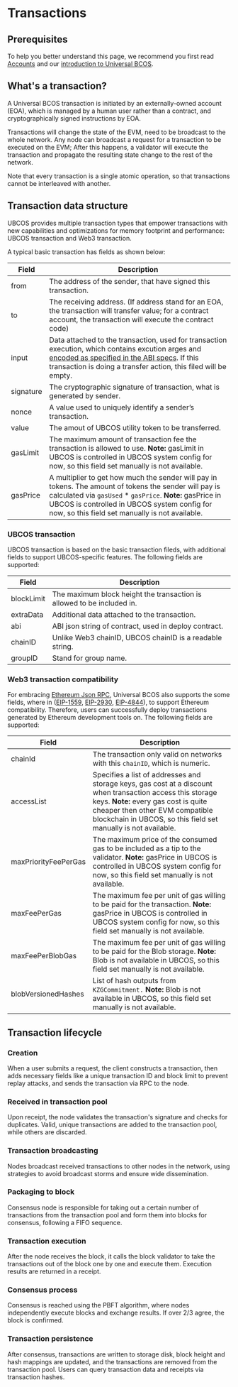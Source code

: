 # Transactions

## Prerequisites

To help you better understand this page, we recommend you first read [Accounts](./accounts.md) and our [introduction to Universal BCOS](../index.md).

## What's a transaction?

A Universal BCOS transaction is initiated by an externally-owned account (EOA), which is managed by a human user rather than a contract, and cryptographically signed instructions by EOA.

Transactions will change the state of the EVM, need to be broadcast to the whole network. Any node can broadcast a request for a transaction to be executed on the EVM; After this happens, a validator will execute the transaction and propagate the resulting state change to the rest of the network.

Note that every transaction is a single atomic operation, so that transactions cannot be interleaved with another.

## Transaction data structure

UBCOS provides multiple transaction types that empower transactions with new capabilities and optimizations for memory footprint and performance: UBCOS transaction and Web3 transaction.

A typical basic transaction has fields as shown below:

| Field     | Description                                                                                                                                                                                                                                                                                                        |
|-----------|--------------------------------------------------------------------------------------------------------------------------------------------------------------------------------------------------------------------------------------------------------------------------------------------------------------------|
| from      | The address of the sender, that have signed this transaction.                                                                                                                                                                                                                                                      |
| to        | The receiving address. (If address stand for an EOA, the transaction will transfer value; for a contract account, the transaction will execute the contract code)                                                                                                                                                  |
| input     | Data attached to the transaction, used for transaction execution, which contains excution arges and [encoded as specified in the ABI specs](https://docs.soliditylang.org/en/latest/abi-spec.html#formal-specification-of-the-encoding). If this transaction is doing a transfer action, this filed will be empty. |
| signature | The cryptographic signature of transaction, what is generated by sender.                                                                                                                                                                                                                                           |
| nonce     | A value used to uniquely identify a sender’s transaction.                                                                                                                                                                                                                                                          |
| value     | The amout of UBCOS utility token to be transferred.                                                                                                                                                                                                                                                                |
| gasLimit  | The maximum amount of transaction fee the transaction is allowed to use. **Note:** gasLimit in UBCOS is controlled in UBCOS system config for now, so this field set manually is not available.                                                                                                                    |
| gasPrice  | A multiplier to get how much the sender will pay in tokens. The amount of tokens the sender will pay is calculated via `gasUsed` * `gasPrice`. **Note:** gasPrice in UBCOS is controlled in UBCOS system config for now, so this field set manually is not available.                                              |

### UBCOS transaction

UBCOS transaction is based on the basic transaction fileds, with additional fields to support UBCOS-specific features. The following fields are supported:

| Field      | Description                                                  |
| ---------- | ------------------------------------------------------------ |
| blockLimit | The maximum block height the transaction is allowed to be included in. |
| extraData  | Additional data attached to the transaction.                 |
| abi        | ABI json string of contract, used in deploy contract.        |
| chainID    | Unlike Web3 chainID, UBCOS chainID is a readable string.     |
| groupID    | Stand for group name.                                        |

### Web3 transaction compatibility

For embracing [Ethereum Json RPC](https://ethereum.org/en/developers/docs/apis/json-rpc/#json-rpc-methods), Universal BCOS also supports the some fields, where in ([EIP-1559](https://eips.ethereum.org/EIPS/eip-1559), [EIP-2930](https://eips.ethereum.org/EIPS/eip-2930), [EIP-4844](https://eips.ethereum.org/EIPS/eip-4844)), to support Ethereum compatibility. Therefore, users can successfully deploy transactions generated by Ethereum development tools on. The following fields are supported:

| Field                | Description                                                  |
| -------------------- | ------------------------------------------------------------ |
| chainId              | The transaction only valid on networks with this `chainID`, which is numeric. |
| accessList           | Specifies a list of addresses and storage keys, gas cost at a discount when transaction access this storage keys. **Note:** every gas cost is quite cheaper then other EVM compatible blockchain in UBCOS, so this field set manually is not available. |
| maxPriorityFeePerGas | The maximum price of the consumed gas to be included as a tip to the validator.  **Note:** gasPrice in UBCOS is controlled in UBCOS system config for now, so this field set manually is not available. |
| maxFeePerGas         | The maximum fee per unit of gas willing to be paid for the transaction.  **Note:** gasPrice in UBCOS is controlled in UBCOS system config for now, so this field set manually is not available. |
| maxFeePerBlobGas     | The maximum fee per unit of gas willing to be paid for the Blob storage.  **Note:** Blob is not available in UBCOS, so this field set manually is not available. |
| blobVersionedHashes  | List of hash outputs from `KZGCommitment.`  **Note:** Blob is not available in UBCOS, so this field set manually is not available. |

## Transaction lifecycle

### Creation

When a user submits a request, the client constructs a transaction, then adds necessary fields like a unique transaction ID and block limit to prevent replay attacks, and sends the transaction via RPC to the node.

### Received in transaction pool

Upon receipt, the node validates the transaction's signature and checks for duplicates. Valid, unique transactions are added to the transaction pool, while others are discarded.

### Transaction broadcasting

Nodes broadcast received transactions to other nodes in the network, using strategies to avoid broadcast storms and ensure wide dissemination.

### Packaging to block

Consensus node is responsible for taking out a certain number of transactions from the transaction pool and form them into blocks for consensus, following a FIFO sequence.

### Transaction execution

After the node receives the block, it calls the block validator to take the transactions out of the block one by one and execute them. Execution results are returned in a receipt.

### Consensus process

Consensus is reached using the PBFT algorithm, where nodes independently execute blocks and exchange results. If over 2/3 agree, the block is confirmed.

### Transaction persistence

After consensus, transactions are written to storage disk, block height and hash mappings are updated, and the transactions are removed from the transaction pool. Users can query transaction data and receipts via transaction hashes.
